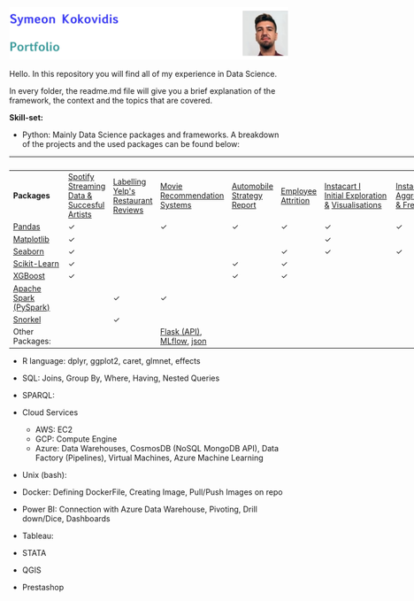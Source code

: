 ![ID banner](id_banner.jpg)

Hello. In this repository you will find all of my experience in Data Science. 

In every folder, the readme.md file will give you a brief explanation of the framework, the context and the topics that are covered.

**Skill-set:**  

* Python: Mainly Data Science packages and frameworks. A breakdown of the projects and the used packages can be found below:

<table style="undefined;table-layout: fixed; width: 1552px"><colgroup><col style="width: 101px"><col style="width: 74px"><col style="width: 83px"><col style="width: 121px"><col style="width: 86px"><col style="width: 73px"><col style="width: 131px"><col style="width: 109px"><col style="width: 158px"><col style="width: 215px"><col style="width: 118px"><col style="width: 182px"><col style="width: 101px"></colgroup><thead><tr><th></th><th colspan="11">Projects</th><th></th></tr></thead><tbody><tr><td><span style="font-weight:700;font-style:normal">Packages</span></td><td><a href="https://github.com/kokovidis/portfolio/tree/master/Higher%20Education%20Studies/MSc%20Business%20Analytics/Predictive%20Analytics" target="_blank" rel="noopener noreferrer">Spotify</a><br><a href="https://github.com/kokovidis/portfolio/tree/master/Higher%20Education%20Studies/MSc%20Business%20Analytics/Predictive%20Analytics" target="_blank" rel="noopener noreferrer">Streaming</a><br><a href="https://github.com/kokovidis/portfolio/tree/master/Higher%20Education%20Studies/MSc%20Business%20Analytics/Predictive%20Analytics" target="_blank" rel="noopener noreferrer">Data &amp;</a><br><a href="https://github.com/kokovidis/portfolio/tree/master/Higher%20Education%20Studies/MSc%20Business%20Analytics/Predictive%20Analytics" target="_blank" rel="noopener noreferrer">Succesful</a><br><a href="https://github.com/kokovidis/portfolio/tree/master/Higher%20Education%20Studies/MSc%20Business%20Analytics/Predictive%20Analytics" target="_blank" rel="noopener noreferrer">Artists</a></td><td><a href="https://github.com/kokovidis/portfolio/tree/master/Higher%20Education%20Studies/MSc%20Business%20Analytics/Data%20Engineering/Group%20Project%20(Weak%20Labelling%2C%20CosmosDB%2C%20PySpark)" target="_blank" rel="noopener noreferrer">Labelling Yelp's</a><br><a href="https://github.com/kokovidis/portfolio/tree/master/Higher%20Education%20Studies/MSc%20Business%20Analytics/Data%20Engineering/Group%20Project%20(Weak%20Labelling%2C%20CosmosDB%2C%20PySpark)" target="_blank" rel="noopener noreferrer">Restaurant Reviews</a><br></td><td><a href="https://github.com/kokovidis/portfolio/tree/master/Higher%20Education%20Studies/MSc%20Business%20Analytics/Data%20Engineering/Individual%20Project%20(Recommendation%20Systems%2C%20APIs%2C%20Pyspark%2C%20Docker%2C%20Cloud%20Services)" target="_blank" rel="noopener noreferrer">Movie Recommendation Systems</a><br></td><td><a href="https://github.com/kokovidis/portfolio/tree/master/Higher%20Education%20Studies/MSc%20Business%20Analytics/Business%20Strategy%20and%20Analytics/Group%20Project%20(Automobile%20Strategy%20Report%20with%20Web-Scrapped%20Data%3B%20Data%20Cleansing%2C%20EDA%2C%20Regression%20Model)" target="_blank" rel="noopener noreferrer">Automobile Strategy Report</a><br></td><td><a href="https://github.com/kokovidis/portfolio/tree/master/Higher%20Education%20Studies/MSc%20Business%20Analytics/Programming%20for%20Business%20Analytics/Group%20Project%20(Employee%20Attrition%3B%20XGBoost)" target="_blank" rel="noopener noreferrer">Employee Attrition</a><br></td><td><a href="https://github.com/kokovidis/portfolio/tree/master/Research%20Projects/Educational%20Material/Instacart%20Case%20Study%20with%20Python/Instacart%20I%20-%20Initial%20Exploration%20%26%20Visualisations" target="_blank" rel="noopener noreferrer">Instacart I</a><br><a href="https://github.com/kokovidis/portfolio/tree/master/Research%20Projects/Educational%20Material/Instacart%20Case%20Study%20with%20Python/Instacart%20I%20-%20Initial%20Exploration%20%26%20Visualisations" target="_blank" rel="noopener noreferrer">Initial Exploration</a><br><a href="https://github.com/kokovidis/portfolio/tree/master/Research%20Projects/Educational%20Material/Instacart%20Case%20Study%20with%20Python/Instacart%20I%20-%20Initial%20Exploration%20%26%20Visualisations" target="_blank" rel="noopener noreferrer">&amp;</a> <a href="https://github.com/kokovidis/portfolio/tree/master/Research%20Projects/Educational%20Material/Instacart%20Case%20Study%20with%20Python/Instacart%20I%20-%20Initial%20Exploration%20%26%20Visualisations" target="_blank" rel="noopener noreferrer">Visualisations</a><br></td><td><a href="https://github.com/kokovidis/portfolio/tree/master/Research%20Projects/Educational%20Material/Instacart%20Case%20Study%20with%20Python/Instacart%20II%20-%20Aggregations%2C%20Frequencies" target="_blank" rel="noopener noreferrer">Instacart II Aggregations</a><br><a href="https://github.com/kokovidis/portfolio/tree/master/Research%20Projects/Educational%20Material/Instacart%20Case%20Study%20with%20Python/Instacart%20II%20-%20Aggregations%2C%20Frequencies" target="_blank" rel="noopener noreferrer">&amp; Frequencies</a><br></td><td><a href="https://github.com/kokovidis/portfolio/tree/master/Research%20Projects/Educational%20Material/Instacart%20Case%20Study%20with%20Python/Instacart%20III%20-%20Feature%20Engineering%20(Joins%2C%20Filtering%2C%20Ratios)" target="_blank" rel="noopener noreferrer">Instacart III</a><br><a href="https://github.com/kokovidis/portfolio/tree/master/Research%20Projects/Educational%20Material/Instacart%20Case%20Study%20with%20Python/Instacart%20III%20-%20Feature%20Engineering%20(Joins%2C%20Filtering%2C%20Ratios)" target="_blank" rel="noopener noreferrer">Feature Engineering</a><br><a href="https://github.com/kokovidis/portfolio/tree/master/Research%20Projects/Educational%20Material/Instacart%20Case%20Study%20with%20Python/Instacart%20III%20-%20Feature%20Engineering%20(Joins%2C%20Filtering%2C%20Ratios)" target="_blank" rel="noopener noreferrer">(Joins, Filtering, Ratios)</a><br></td><td><a href="https://github.com/kokovidis/portfolio/tree/master/Research%20Projects/Educational%20Material/Instacart%20Case%20Study%20with%20Python/Instacart%20IV%20-%20Feature%20Engineering%20(Transforming%2C%20Advanced%20Ratios)" target="_blank" rel="noopener noreferrer">Instacart IV</a><br><a href="https://github.com/kokovidis/portfolio/tree/master/Research%20Projects/Educational%20Material/Instacart%20Case%20Study%20with%20Python/Instacart%20IV%20-%20Feature%20Engineering%20(Transforming%2C%20Advanced%20Ratios)" target="_blank" rel="noopener noreferrer"> Feature Engineering</a><br><a href="https://github.com/kokovidis/portfolio/tree/master/Research%20Projects/Educational%20Material/Instacart%20Case%20Study%20with%20Python/Instacart%20IV%20-%20Feature%20Engineering%20(Transforming%2C%20Advanced%20Ratios)" target="_blank" rel="noopener noreferrer">(Transforming, Advanced Ratios)</a><br></td><td><a href="https://github.com/kokovidis/portfolio/tree/master/Research%20Projects/Educational%20Material/Instacart%20Case%20Study%20with%20Python/Instacart%20V%20-%20Predictive%20Model%20Preprocessing" target="_blank" rel="noopener noreferrer">Instacart V</a><br><a href="https://github.com/kokovidis/portfolio/tree/master/Research%20Projects/Educational%20Material/Instacart%20Case%20Study%20with%20Python/Instacart%20V%20-%20Predictive%20Model%20Preprocessing" target="_blank" rel="noopener noreferrer">Predictive Model</a><br><a href="https://github.com/kokovidis/portfolio/tree/master/Research%20Projects/Educational%20Material/Instacart%20Case%20Study%20with%20Python/Instacart%20V%20-%20Predictive%20Model%20Preprocessing" target="_blank" rel="noopener noreferrer">Preprocessing</a></td><td><a href="https://github.com/kokovidis/portfolio/tree/master/Research%20Projects/Educational%20Material/Instacart%20Case%20Study%20with%20Python/Instacart%20VI%20%20-%20Random%20Forest%20%26%20XGBoost%20Predictive%20Models" target="_blank" rel="noopener noreferrer">Instacart VI</a><br><a href="https://github.com/kokovidis/portfolio/tree/master/Research%20Projects/Educational%20Material/Instacart%20Case%20Study%20with%20Python/Instacart%20VI%20%20-%20Random%20Forest%20%26%20XGBoost%20Predictive%20Models" target="_blank" rel="noopener noreferrer">Predictive Models</a><br><a href="https://github.com/kokovidis/portfolio/tree/master/Research%20Projects/Educational%20Material/Instacart%20Case%20Study%20with%20Python/Instacart%20VI%20%20-%20Random%20Forest%20%26%20XGBoost%20Predictive%20Models" target="_blank" rel="noopener noreferrer">Random Forest &amp; XGBoost</a><br></td><td><span style="font-weight:700;font-style:normal">Packages</span></td></tr><tr><td><a href="https://pandas.pydata.org/" target="_blank" rel="noopener noreferrer">Pandas</a></td><td><span style="font-weight:400;font-style:normal">       ✓</span></td><td></td><td><span style="font-weight:400;font-style:normal">           ✓</span></td><td>        ✓</td><td><span style="font-weight:400;font-style:normal">      ✓</span></td><td>            ✓</td><td>         ✓ </td><td><span style="font-weight:400;font-style:normal">                ✓</span></td><td>                     ✓</td><td><span style="font-weight:400;font-style:normal">          ✓</span></td><td><span style="font-weight:400;font-style:normal">                   ✓</span></td><td>Pandas</td></tr><tr><td><a href="https://matplotlib.org/" target="_blank" rel="noopener noreferrer">Matplotlib</a></td><td><span style="font-weight:400;font-style:normal">      ✓</span></td><td></td><td></td><td></td><td></td><td><span style="font-weight:400;font-style:normal">            ✓</span></td><td></td><td></td><td></td><td></td><td></td><td>Matplotlib</td></tr><tr><td><a href="https://seaborn.pydata.org/" target="_blank" rel="noopener noreferrer">Seaborn</a></td><td><span style="font-weight:400;font-style:normal">      ✓</span></td><td></td><td></td><td></td><td><span style="font-weight:400;font-style:normal">      ✓</span></td><td><span style="font-weight:400;font-style:normal">            ✓</span></td><td><span style="font-weight:400;font-style:normal">          ✓ </span></td><td></td><td></td><td>          ✓</td><td></td><td>Seaborn</td></tr><tr><td><a href="https://scikit-learn.org/stable/" target="_blank" rel="noopener noreferrer">Scikit-Learn</a></td><td><span style="font-weight:400;font-style:normal">      ✓</span></td><td></td><td></td><td><span style="font-weight:400;font-style:normal">        ✓</span></td><td><span style="font-weight:400;font-style:normal">      ✓</span></td><td></td><td></td><td></td><td></td><td></td><td><span style="font-weight:400;font-style:normal">                   ✓</span></td><td>Scikit-Learn</td></tr><tr><td><a href="https://xgboost.readthedocs.io/en/latest/python/python_intro.html" target="_blank" rel="noopener noreferrer">XGBoost</a></td><td><span style="font-weight:400;font-style:normal">      ✓</span></td><td></td><td></td><td><span style="font-weight:400;font-style:normal">        ✓</span></td><td><span style="font-weight:400;font-style:normal">      ✓</span></td><td></td><td></td><td></td><td></td><td></td><td><span style="font-weight:400;font-style:normal">                   ✓</span></td><td>XGBoost</td></tr><tr><td><a href="https://spark.apache.org/" target="_blank" rel="noopener noreferrer">Apache Spark (PySpark)</a><br></td><td></td><td>        <span style="font-weight:400;font-style:normal">✓</span></td><td><span style="font-weight:400;font-style:normal">            ✓</span></td><td></td><td></td><td></td><td></td><td></td><td></td><td></td><td></td><td>Apache Spark<br>(PySpark)</td></tr><tr><td><a href="https://www.snorkel.org/" target="_blank" rel="noopener noreferrer">Snorkel</a></td><td></td><td><span style="font-weight:400;font-style:normal">        ✓</span></td><td></td><td></td><td></td><td></td><td></td><td></td><td></td><td></td><td></td><td>Snorkel</td></tr><tr><td>Other Packages:</td><td></td><td></td><td><a href="https://flask.palletsprojects.com/en/1.1.x/#user-s-guide" target="_blank" rel="noopener noreferrer">Flask (API)</a>, <a href="https://mlflow.org/" target="_blank" rel="noopener noreferrer">MLflow</a>, <a href="https://docs.python.org/3/library/json.html" target="_blank" rel="noopener noreferrer">json</a></td><td></td><td></td><td></td><td></td><td></td><td></td><td></td><td></td><td>Other Packages:</td></tr></tbody></table>

- R language: dplyr, ggplot2, caret, glmnet, effects

- SQL: Joins, Group By, Where, Having, Nested Queries

- SPARQL: 

- Cloud Services
	* AWS: EC2
	* GCP: Compute Engine
	* Azure: Data Warehouses, CosmosDB (NoSQL MongoDB API), Data Factory (Pipelines), Virtual Machines, Azure Machine Learning
- Unix (bash):
- Docker: Defining DockerFile, Creating Image, Pull/Push Images on repo

* Power BI: Connection with Azure Data Warehouse, Pivoting, Drill down/Dice, Dashboards

* Tableau: 

- STATA

- QGIS

- Prestashop

